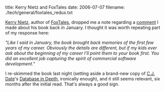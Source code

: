 title: Kerry Nietz and FoxTales
date: 2006-07-07
filename: ./tech/general/foxtales_redux.txt


<a href="http://www.nietz.com/">Kerry Nietz</a>, author of <a 
href="http://www.amazon.com/gp/product/1930919506/104-3479054-5315925?v=glance&n=283155">
FoxTales</a>, dropped me a note regarding a <a 
href="http://www.mschaef.com/cgi-bin/blosxom.cgi/tech/general/pentium_chronicles.txt">
comment</a> I made about his book back in January. I thought it was worth 
repeating part of my response here:

<i>"Like I said in January, the book brought back memories of the
first few years of my career.  Obviously the details are different, but if
my kids ever ask about the beginning of my career I'll point them to your
book first. You did an excellent job capturing the spirit of commercial
software development."</i>

I re-skimmed the book last night (setting aside a brand-new copy
of <a href="http://en.wikipedia.org/wiki/Christopher_J._Date">C.J. Date</a>'s
<a href="http://www.oreilly.com/catalog/databaseid/">Database
in Depth,</a> ironically enough), and it still
seems relevant, six months after the initial read. That's always a 
good sign.
